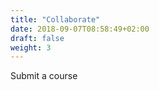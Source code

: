 ```yaml
---
title: "Collaborate"
date: 2018-09-07T08:58:49+02:00
draft: false
weight: 3
---
```


Submit a course